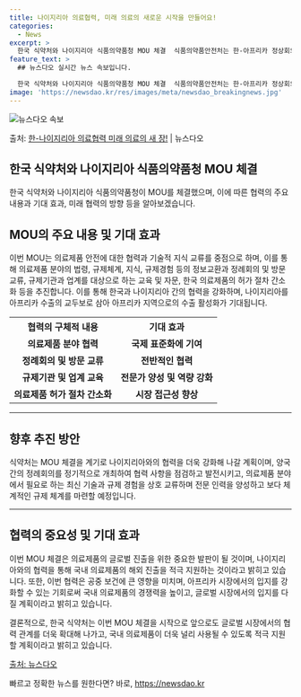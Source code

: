 ```yaml
---
title: 나이지리아 의료협력, 미래 의료의 새로운 시작을 만들어요!
categories:
  - News
excerpt: >
  한국 식약처와 나이지리아 식품의약품청 MOU 체결  식품의약품안전처는 한-아프리카 정상회의를 계기로 한국 식…
feature_text: >
  ## 뉴스다오 실시간 뉴스 속보입니다.

  한국 식약처와 나이지리아 식품의약품청 MOU 체결  식품의약품안전처는 한-아프리카 정상회의를 계기로 한국 식…
image: 'https://newsdao.kr/res/images/meta/newsdao_breakingnews.jpg'
---
```


![뉴스다오 속보](https://newsdao.kr/res/images/meta/newsdao_breakingnews.jpg)

<p>출처: <a href="https://newsdao.kr/4151" rel="dofollow">한-나이지리아 의료협력 미래 의료의 새 장!</a> | 뉴스다오</p>

<h2 data-ke-size="size26">한국 식약처와 나이지리아 식품의약품청 MOU 체결</h2>
<p data-ke-size="size16">한국 식약처와 나이지리아 식품의약품청이 MOU를 체결했으며, 이에 따른 협력의 주요 내용과 기대 효과, 미래 협력의 방향 등을 알아보겠습니다.</p>

<h2 data-ke-size="size24">MOU의 주요 내용 및 기대 효과</h2>
<p data-ke-size="size16">이번 MOU는 의료제품 안전에 대한 협력과 기술적 지식 교류를 중점으로 하며, 이를 통해 의료제품 분야의 법령, 규제체계, 지식, 규제경험 등의 정보교환과 정례회의 및 방문 교류, 규제기관과 업계를 대상으로 하는 교육 및 자문, 한국 의료제품의 허가 절차 간소화 등을 추진합니다. 이를 통해 한국과 나이지리아 간의 협력을 강화하며, 나이지리아를 아프리카 수출의 교두보로 삼아 아프리카 지역으로의 수출 활성화가 기대됩니다.</p>

<table>
  <tr>
    <th>협력의 구체적 내용</th>
    <th>기대 효과</th>
  </tr>
  <tr>
    <td style="text-align: center; height: 17px;"><b>의료제품 분야 협력</b></td>
    <td style="text-align: center; height: 17px;"><b>국제 표준화에 기여</b></td>
  </tr>
  <tr>
    <td style="text-align: center; height: 17px;"><b>정례회의 및 방문 교류</b></td>
    <td style="text-align: center; height: 17px;"><b>전반적인 협력</b></td>
  </tr>
  <tr>
    <td style="text-align: center; height: 17px;"><b>규제기관 및 업계 교육</b></td>
    <td style="text-align: center; height: 17px;"><b>전문가 양성 및 역량 강화</b></td>
  </tr>
  <tr>
    <td style="text-align: center; height: 17px;"><b>의료제품 허가 절차 간소화</b></td>
    <td style="text-align: center; height: 17px;"><b>시장 접근성 향상</b></td>
  </tr>
</table>

<hr>

<h2 data-ke-size="size24">향후 추진 방안</h2>
<p data-ke-size="size16">식약처는 MOU 체결을 계기로 나이지리아와의 협력을 더욱 강화해 나갈 계획이며, 양국 간의 정례회의를 정기적으로 개최하여 협력 사항을 점검하고 발전시키고, 의료제품 분야에서 필요로 하는 최신 기술과 규제 경험을 상호 교류하며 전문 인력을 양성하고 보다 체계적인 규제 체계를 마련할 예정입니다.</p>

<hr>

<h2 data-ke-size="size24">협력의 중요성 및 기대 효과</h2>
<p data-ke-size="size16">이번 MOU 체결은 의료제품의 글로벌 진출을 위한 중요한 발판이 될 것이며, 나이지리아와의 협력을 통해 국내 의료제품의 해외 진출을 적극 지원하는 것이라고 밝히고 있습니다. 또한, 이번 협력은 공중 보건에 큰 영향을 미치며, 아프리카 시장에서의 입지를 강화할 수 있는 기회로써 국내 의료제품의 경쟁력을 높이고, 글로벌 시장에서의 입지를 다질 계획이라고 밝히고 있습니다.</p>

<p data-ke-size="size16">결론적으로, 한국 식약처는 이번 MOU 체결을 시작으로 앞으로도 글로벌 시장에서의 협력 관계를 더욱 확대해 나가고, 국내 의료제품이 더욱 널리 사용될 수 있도록 적극 지원할 계획이라고 밝히고 있습니다.</p>

<p data-ke-size="size16"><a href="https://newsdao.kr/4151">출처: 뉴스다오</a></p> 

빠르고 정확한 뉴스를 원한다면? 바로, <a href="https://newsdao.kr" rel="dofollow">https://newsdao.kr</a>



